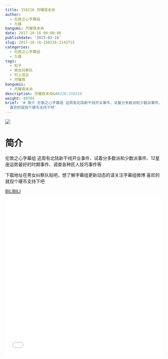 ```yaml
---
title: 150216 月曜夜未央
author:
  - 伦敦之心字幕组
  - 九條
bangumi: 月曜夜未央
date: 2017-10-16 00:00:00
publishdate: '2015-02-16'
slug: 2017-10-16-150216-2143715
categories:
  - 伦敦之心字幕组
  - 九條
tags:
  - 松子
  - 男女纠察队
  - 村上信五
  - 月曜夜
bangumis:
  - 月曜夜未央
description: 月曜夜未央&#8226;150216
weight: 49784
brief: '# 简介 伦敦之心字幕组 这周有北陆新干线开业事件、试着分多数派和少数派事件、12星座运势最好的时期事件、调查各种匠人技巧事件等 下载地址在男女纠察队贴吧，想了解字幕组更新动态的请关注字幕组微博
  喜欢的就投个硬币支持下吧'
---
```


![](https://i.imgur.com/Pcn7sRW.jpg)

# 简介  
伦敦之心字幕组 这周有北陆新干线开业事件、试着分多数派和少数派事件、12星座运势最好的时期事件、调查各种匠人技巧事件等


下载地址在男女纠察队贴吧，想了解字幕组更新动态的请关注字幕组微博 喜欢的就投个硬币支持下吧

  [BILIBILI](https://www.bilibili.com/video/av2143715/)


<div class="vcontainer">  <iframe class='video' src="//www.bilibili.com/blackboard/player.html?aid=2143715" width="100%" height="500" frameborder="0" allowfullscreen="allowfullscreen"></iframe></div>
